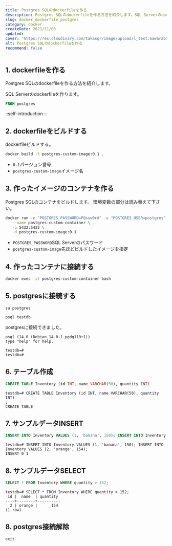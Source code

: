 ```yaml
---
title: Postgres SQLのdockerfileを作る
description: Postgres SQLのdockerfileを作る方法を紹介します。SQL Serverのdockerfileを作ります。dockerfileビルドする。Postgres SQLのコンテナをビルドします。環境変数の部分は読み替えて下さい。
slug: docker_dockerfile_postgres
category: docker
createDate: 2021/11/08
updated: 
cover: 'https://res.cloudinary.com/takasqr/image/upload/l_text:Sawarabi%20Gothic_100_bold:Postgres SQLのdockerfileを作る,co_rgb:fff,w_620,c_fit/v1712091289/ogp_image_zorhlz.png'
alt: Postgres SQLのdockerfileを作る
recommend: false
---
```

## 1. dockerfileを作る
Postgres SQLのdockerfileを作る方法を紹介します。


SQL Serverのdockerfileを作ります。
```dockerfile
FROM postgres
```

::self-introduction
::

## 2. dockerfileをビルドする
dockerfileビルドする。
```bash
docker build -t postgres-custom-image:0.1 .
```

* `0.1`パージョン番号
* `postgres-custom-image`イメージ名

## 3. 作ったイメージのコンテナを作る
Postgres SQLのコンテナをビルドします。
環境変数の部分は読み替えて下さい。

```bash
docker run -e "POSTGRES_PASSWORD=P@ssw0rd" -e "POSTGRES_USER=postgres" -e "POSTGRES_DB=testdb" \
   --name postgres-custom-container \
   -p 5432:5432 \
   -d postgres-custom-image:0.1
```

* `POSTGRES_PASSWORD`SQL Serverのパスワード
* `postgres-custom-image`先ほどビルドしたイメージを指定


## 4. 作ったコンテナに接続する

```bash
docker exec -it postgres-custom-container bash
```


## 5. postgresに接続する

```
su postgres
```

```
psql testdb
```

postgresに接続できました。
```
psql (14.0 (Debian 14.0-1.pgdg110+1))
Type "help" for help.

testdb=# 
testdb=# 
```

## 6. テーブル作成

```sql
CREATE TABLE Inventory (id INT, name VARCHAR(50), quantity INT)
```
```
testdb=# CREATE TABLE Inventory (id INT, name VARCHAR(50), quantity INT)
;
CREATE TABLE
```

## 7. サンプルデータINSERT
```sql
INSERT INTO Inventory VALUES (1, 'banana', 150); INSERT INTO Inventory VALUES (2, 'orange', 154);
```

```
testdb=# INSERT INTO Inventory VALUES (1, 'banana', 150); INSERT INTO Inventory VALUES (2, 'orange', 154);
INSERT 0 1
```

## 8. サンプルデータSELECT
```sql
SELECT * FROM Inventory WHERE quantity > 152;
```


```
testdb=# SELECT * FROM Inventory WHERE quantity > 152;
 id |  name  | quantity 
----+--------+----------
  2 | orange |      154
(1 row)

```
## 8. postgres接続解除
```
exit
```